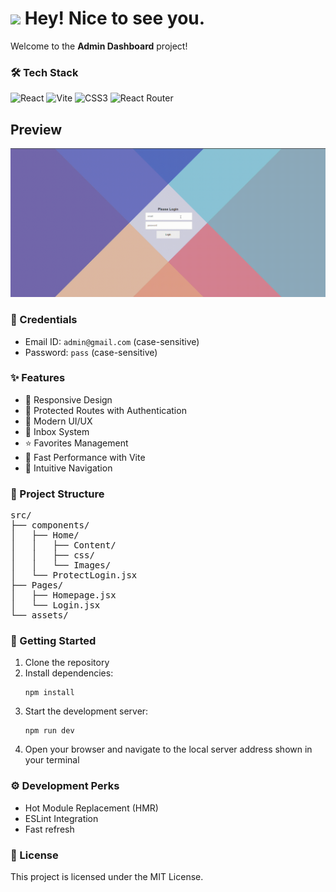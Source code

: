 <h1><img src="https://emojis.slackmojis.com/emojis/images/1531849430/4246/blob-sunglasses.gif?1531849430" width="30"/> Hey! Nice to see you.</h1>

<p>Welcome to the <b>Admin Dashboard</b> project!</p>

<h3>🛠️ Tech Stack</h3>
<p>
  <img alt="React" src="https://img.shields.io/badge/-React-45b8d8?style=flat-square&logo=react&logoColor=white" />
  <img alt="Vite" src="https://img.shields.io/badge/-Vite-646CFF?style=flat-square&logo=vite&logoColor=white" />
  <img alt="CSS3" src="https://img.shields.io/badge/-CSS3-1572B6?style=flat-square&logo=css3&logoColor=white" />
  <img alt="React Router" src="https://img.shields.io/badge/-React_Router-CA4245?style=flat-square&logo=react-router&logoColor=white" />
</p>

## Preview

![Preview](public/Vertex.gif)

<h3>🔐 Credentials</h3>
<ul>
  <li>Email ID: <code>admin@gmail.com</code> (case-sensitive)</li>
  <li>Password: <code>pass</code> (case-sensitive)</li>
</ul>

<h3>✨ Features</h3>
<ul>
  <li>📱 Responsive Design</li>
  <li>🔐 Protected Routes with Authentication</li>
  <li>🎨 Modern UI/UX</li>
  <li>📨 Inbox System</li>
  <li>⭐ Favorites Management</li>
  <li>🚀 Fast Performance with Vite</li>
  <li>🎯 Intuitive Navigation</li>
</ul>

<h3>📁 Project Structure</h3>

<pre>
src/
├── components/
│   ├── Home/
│   │   ├── Content/
│   │   ├── css/
│   │   └── Images/
│   └── ProtectLogin.jsx
├── Pages/
│   ├── Homepage.jsx
│   └── Login.jsx
└── assets/
</pre>

<h3>🚀 Getting Started</h3>

<ol>
  <li>Clone the repository</li>
  <li>Install dependencies:
    <pre><code>npm install</code></pre>
  </li>
  <li>Start the development server:
    <pre><code>npm run dev</code></pre>
  </li>
  <li>Open your browser and navigate to the local server address shown in your terminal</li>
</ol>

<h3>⚙️ Development Perks</h3>
<ul>
  <li>Hot Module Replacement (HMR)</li>
  <li>ESLint Integration</li>
  <li>Fast refresh</li>
</ul>

<h3>📄 License</h3>
<p>This project is licensed under the MIT License.</p>
